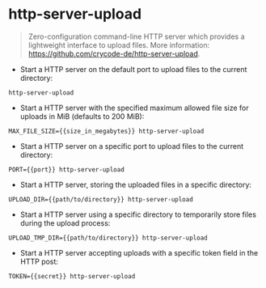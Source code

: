 # http-server-upload

> Zero-configuration command-line HTTP server which provides a lightweight interface to upload files.
> More information: <https://github.com/crycode-de/http-server-upload>.

- Start a HTTP server on the default port to upload files to the current directory:

`http-server-upload`

- Start a HTTP server with the specified maximum allowed file size for uploads in MiB (defaults to 200 MiB):

`MAX_FILE_SIZE={{size_in_megabytes}} http-server-upload`

- Start a HTTP server on a specific port to upload files to the current directory:

`PORT={{port}} http-server-upload`

- Start a HTTP server, storing the uploaded files in a specific directory:

`UPLOAD_DIR={{path/to/directory}} http-server-upload`

- Start a HTTP server using a specific directory to temporarily store files during the upload process:

`UPLOAD_TMP_DIR={{path/to/directory}} http-server-upload`

- Start a HTTP server accepting uploads with a specific token field in the HTTP post:

`TOKEN={{secret}} http-server-upload`
